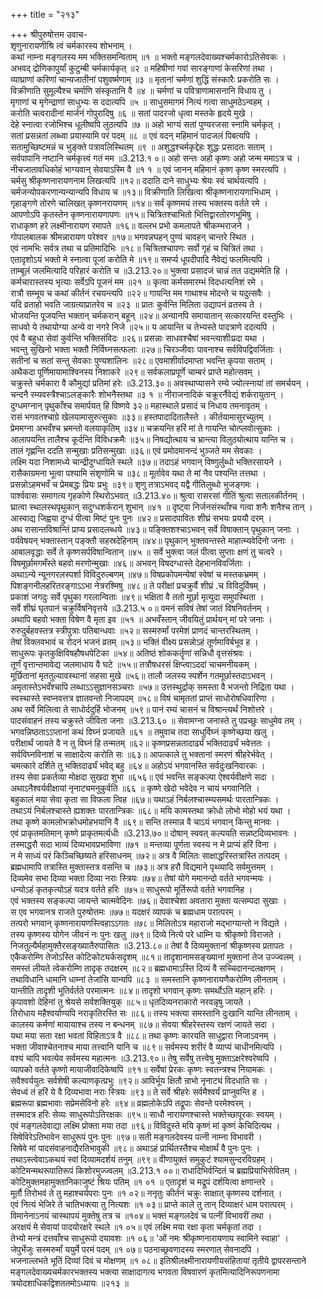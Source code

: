 +++
title = "२१३"

+++
श्रीपुरुषोत्तम उवाच-  
शृणुनारायणीश्रि त्वं चर्मकारस्य शोभनाम् ।  
कथां नाम्ना मङ्गलस्य मम भक्तिसमन्विताम् ॥१ ॥
भक्तो मङ्गलदेवाख्यश्चर्मकारोऽतिसेवकः ।  
अभवद् द्रोणिकापुर्यां कुटुम्बी चर्मकार्यकृत् ॥२ ॥
महिषीणां गवां सारङ्गाणां केसरिणां तथा ।  
व्याघ्राणां करिणां चान्यजातीनां पशुवर्ष्मणाम् ॥३ ॥
मृतानां चर्मणां शुद्धिं संस्कारैः प्रकरोति सः ।  
विक्रीणाति सुमूल्यैश्च चर्माणि संस्कृतानि वै ॥४ ॥
चर्मणां च पवित्राणामासनानि विधाय तु ।  
मृगाणां च मृगेन्द्राणां साधुभ्यः स ददात्यपि ॥५ ॥
साधुसमागमं नित्यं गत्वा साधुमठेऽन्वहम् ।  
करोति चत्वरादीनां मार्जनं गोपुरादिषु ॥६ ॥
सतां पादरजो धृत्वा मस्तके हृदये मुखे ।  
देहे स्नात्वा रजोभिश्च धूलीष्वपि लुठत्यपि ॥७ ॥
अहो भाग्यं सतां पुण्यरजसा स्नामि चर्मकृत् ।  
सतां प्रसन्नतां लब्ध्वा प्रयास्यामि परं पदम् ॥८ ॥
एवं वदन् महिमानं पादजलं पिबत्यपि ।  
सतामुच्छिष्टमन्नं च भुङ्क्ते पत्रावलिस्थितम् ॥९ ॥
अशुद्धश्चर्मकृद्देहः शुद्धः प्रसादतः सताम् ।  
सर्वपापानि नष्टानि चर्मकृत्त्वं गतं मम ॥3.213.१ ०॥
अहो सन्तः अहो कृष्णः अहो जन्म ममाऽत्र च ।  
नीचजातावधिकोहं भाग्यवान् सेवयाऽस्मि वै ॥१ १ ॥
एवं जानन् महिमानं कृष्ण कृष्ण स्मरत्यपि ।  
चर्मसु श्रीकृष्णनारायणनाम लिखत्यपि ॥१२॥
ददाति दाने साधुभ्यः श्रेयः स्वं चार्थयत्यपि ।  
चर्मजन्योपकरणान्यन्यान्यपि विधाय च ॥१३॥
विक्रीणाति लिखित्वा श्रीकृष्णनारायणाभिधाम् ।  
गृहाङ्गणे तोरणे चालिखत् कृष्णनरायणम् ॥१४॥
सर्वं कृष्णमयं तस्य भक्तस्य वर्तते रमे ।  
आपणोऽपि कृतस्तेन कृष्णनारायणापणः ॥१५॥
चित्रितश्चाभितो भित्तिद्वारतोरणभूमिषु ।  
राधाकृष्ण हरे लक्ष्मीनारायण रमापते ॥१६॥
वल्लभ प्रभो कमलापते श्रीकम्भराजने ।  
गोपालबालक श्रीमन्नारायण परेश्वर ॥१७॥
भगवन्नघहन् पुण्यं चावहन् चान्तरे स्थित ।  
एवं नामभिः सर्वत्र तथा च प्रतिमादिभिः ॥१८॥
चित्रितश्चापणः सर्वो गृहं च चित्रितं तथा ।  
एतादृशोऽयं भक्तो मे स्नात्वा पूजां करोति मे ॥१९॥
समर्प्य धूपदीपादि नैवेद्यं फलमित्यपि ।  
ताम्बूलं जलमित्यादि परिहारं करोति च ॥3.213.२०॥
भुक्त्वा प्रसादजं चान्नं तत उद्यममेति हि ।  
कर्मचारास्तस्य भृत्याः सर्वेऽपि पूजनं मम ॥२१ ॥
कृत्वा कर्मसमारम्भं विदधत्यनिशं रमे ।  
रात्रौ सम्भूय च कथां कीर्तनं रचयन्त्यपि ॥२२॥
गायन्ति मम गाथाश्च मोदन्ते च यदुत्सवैः ।  
यदि व्रताहो भवति जाग्रत्याप्रातरेव च ॥२३ ॥
प्रातः कुर्वन्ति मिलिता उद्यापनं व्रतस्य ते ।  
भोजयन्ति पूजयन्ति भक्तान् चर्मकरान् बहून् ॥२४॥
अन्यानपि समायातान् सत्कारयन्ति वस्तुभिः ।  
साधवो ये तथायोग्या अन्ये वा नगरे निजे ॥२५॥
य आयान्ति च तेभ्यस्ते पादत्राणे ददत्यपि ।  
एवं वै बहुधा सेवां कुर्वन्ति भक्तिसंविदः ॥२६॥
प्रसन्नाः साधवश्चैषां भवन्त्याशीःप्रदा यथा ।  
भवन्तु सुखिनो भक्ता भक्तौ निर्विघ्नसत्फलाः ॥२७॥
चिरञ्जीवाः पावनाश्च सर्वविपद्विवर्जिताः ।  
सतीनां च सतां सन्तु सेवकाः पुण्यशालिनः ॥२८॥
एवमाशीर्वादमाप्ता भवन्ति कृपया सताम् ।  
अथैकदा पूर्णिमायामाश्विनस्य निशाकरे ॥२९॥
सर्वकलाप्रपूर्णे चाम्बरं प्राप्ते महोत्सवम् ।  
चक्रुस्ते चर्मकारा वै कौमुद्यां प्रतिमां हरेः ॥3.213.३०॥
अवस्थाप्यासने रम्ये ज्योत्स्नायां तां समर्चयन् ।  
चन्दनै रम्यवस्त्रैश्चाऽलङ्कारैः शोभनैस्तथा ॥३ १ ॥
नीराजनादिकं चक्रूरर्नैवेद्यं शर्करायुतान् ।  
दुग्धमग्नान् पृथुकाँश्च समार्पयत् हि विष्णवे ३२॥
महास्थाले प्रसादं च निधाय तमनावृतम् ।  
रासं भगवतश्चाग्रे खेलयामासुरुत्सुकाः ॥३३॥
हस्तपादादितालैस्ते । कीर्तयामासुरच्युतम् ।  
प्रेममग्ना अभवँश्च भ्रमन्तो वलयाकृतिम् ॥३४॥
चक्रयन्ति हरिं मां ते गायन्ति चोत्प्लवोत्सुकाः ।  
आलापयन्ति तालैश्च कूर्दन्ति विविधक्रमैः ॥३५॥
निषद्योत्थाय च भ्रान्त्या विलुठ्योत्थाय यान्ति च ।  
तालं गृह्णन्ति ददति सन्मुखाः प्रतिसन्मुखाः ॥३६॥
एवं प्रमोदमानन्दं भुञ्जते मम सेवकाः ।  
लक्ष्मि यदा निशामध्ये चान्द्रीदुग्धायिते स्थले ॥३७॥
तदाऽहं भगवान् विष्णुर्लुब्धो भक्तिरसायने ।  
रासैकाग्रमना भूत्वा पश्यामि संशृणोमि च ॥३८॥
मूर्तावेव यथा ते मां नैव पश्यन्ति तत्तथा ।  
प्रसन्नोऽहमभवँ च प्रेमबद्धः प्रियः प्रभुः ॥३९॥
शृणु तत्राऽभवद् यद्वै गीतिलुब्धो भुजङ्गमः ।  
पार्श्ववासः समागत्य गृहकोणे स्थिरोऽभवत् ॥3.213.४०॥
श्रुत्वा रासरसां गीतिं श्रुत्वा सतालकीर्तनम् ।  
घ्रात्वा स्थालस्थपृथुकान् सदुग्धशर्करान् शुभान् ॥४१ ॥
दृष्ट्वा निर्जनसंस्थाँश्च गत्वा शनैः शनैश्च तान् ।  
आस्वाद्य जिह्वया दुग्धं पीत्वा मिष्टं पुनः पुनः ॥४२॥
प्रसादपावितः शीघ्रं सभयः प्रययौ दरम् ।  
अथ रासान्तविश्रान्तिं प्राप्य प्रसादलब्धये ॥४३॥
पङ्क्तिशश्चाऽभवन् सर्वे विषाक्तान् पृथुकान् जनाः ।  
पर्यवेषयन् भक्तास्तान् पङ्क्तौ सहस्रदेहिनाम् ॥४४॥
पृथुकान् भुक्तवन्तस्ते माहात्म्यवेदिनो जनाः ।  
आबालवृद्धाः सर्वे ते कृष्णसर्पविषान्वितान् ॥४५ ॥
सर्वे भुक्त्वा जलं पीत्वा सुप्ताः क्षणं तु चत्वरे ।  
विषमूर्छामगमँस्ते बहवो मरणोन्मुखाः ॥४६॥
अभवन् विषदग्धास्ते देहभानविवर्जिताः ।  
अथाऽन्ये न्यूनगरलस्पर्शा विविदुरुल्बणम् ॥४७॥
विषप्रकोपमन्येषां स्वेषां च मस्तकभ्रमम् ।  
पिशङ्गनीलहरितरङ्गाऽऽभा नेत्ररश्मिषु ॥४८॥
ते परीक्षां प्रचक्रुर्वै शीघ्रं .च विविदुर्विषम् ।  
प्रकाशं जगदुः सर्वे पृथुका गरलान्विताः ॥४९॥
भक्षिता वै ततो मूर्छा मृत्युदा समुपस्थिता ।  
सर्वे शीघ्रं घृतपानं चक्रुर्विषनिवृत्तये ॥3.213.५ ०॥
वमनं सविषं तेषां जातं विषनिवर्तनम् ।  
अथापि बहवो भक्ता विषेण वै मृता इव ॥५१ ॥
अभवँस्तान् जीवयितुं प्रार्थयन् मां परे जनाः ।  
रुरुदुर्बहवस्तत्र स्त्रीपुत्राः पतिबान्धवाः ॥५२॥
सस्मरुर्मां परमेशं प्राणदं चान्तरस्थितम् ।  
तेषां विक्लवभावं च रोदनं भजनं व्रतम् ॥५३॥
भक्तिं वीक्ष्य प्रसन्नोऽहं तूर्णमाविर्बभूव ह ।  
साधुरूपः कृतकुक्षिविषहौषधपेटिका ॥५४॥
अतिष्ठं शोककर्तॄणां सन्निधौ वृत्तसंश्रवः ।  
तूर्णं वृत्तान्तमावेद्य जलमाधाय वै घटे ॥५५॥
तत्रौषधरसं क्षिप्त्वाऽददां चाचमनीयकम् ।  
मूर्छितानां मृततुल्यावस्थानां सहसा मुखे ॥५६॥
तालौ जलस्य स्पर्शेन गतमूर्छास्तदाऽभवन् ।  
अमृतास्तेऽभवँश्चापि लब्धाऽऽसुज्ञानसञ्चराः ॥५७॥
उत्तस्थुर्द्राक् समस्ता वै भजन्तो निद्रिता यथा ।  
स्वस्थास्ते स्वप्नवत्तत्र ज्ञातवन्तो निजापदम् ॥५८॥
विषं चामृततां प्राप्तं साधोरोषधिवारिणा ।  
अथ सर्वे मिलित्वा ते साधोर्ददुर्हि भोजनम् ॥५९॥
पानं रम्यं चासनं च विश्रान्त्यर्थं निशोत्तरे ।  
पादसंवाहनं तस्य चक्रुस्ते जीविता जनाः ॥3.213.६० ॥
सेवामग्ना जनास्ते तु पप्रच्छुः साधुमेव तम् ।  
भगवन्निष्ठताऽऽप्तानां कथं विघ्नं प्रजायते ॥६१ ॥
तमुवाच तदा साधुर्विघ्नं कृष्णेच्छया खलु ।  
परीक्षार्थं जायते वै न तु विघ्नं हि तन्मतम् ॥६२॥
कृष्णप्रसन्नतादार्ढ्यं भक्तिदार्ढ्यं भवेत्ततः ।  
सर्वविघ्नविनाशं च साक्षादेत्य करोति सः ॥६३॥
आपत्काले तु भक्तानां स्मरणं श्रीहरेर्भवेत् ।  
चमत्कारे दर्शिते तु भक्तिदार्ढ्यं भवेद् बहु ॥६४॥
अहोऽयं भगवानस्ति सर्वदुःखनिवारकः ।  
तस्य सेवा प्रकर्तव्या मोक्षदा सुखदा शुभा ॥६५६॥
एवं भवन्ति सङ्कल्पा ऐश्वर्यवीक्षणे सदा ।  
अथाऽनैश्वर्यवीक्षायां नृनाट्यमनुकुर्वति ॥६६ ॥
कृष्णे खेदो भवेदेव न चायं भगवानिति ।  
बहुकालं मया सेवा कृता सा विफला त्विह ॥६७॥
यथाऽहं निर्बलश्चास्म्यसमर्थः पारतान्त्रिकः ।  
तथाऽयं निर्बलश्चास्ते ह्यशक्तः पारतान्त्रिकः ॥६८॥
मयि कामस्तथा क्रोधो लोभो मोहो भयं यथा ।  
तथा कृष्णे कामलोभक्रोधमोहभयानि वै ॥६९॥
सन्ति तस्मान्न वै चाऽयं भगवान् किन्तु मानवः ।  
एवं प्राकृतमतिमान् कृष्णे प्राकृतमर्त्यधीः ॥3.213.७०॥
दोषान् स्ववत् कल्पयति सन्नष्टदिव्यभावनः ।  
तस्माद्धरौ सदा भाव्यं दिव्यभावप्रभाविणा ॥७१ ॥
मन्तव्या पूर्णता स्वस्य न मे प्राप्यं हरिं विना ।  
न मे साध्यं परं किञ्चिच्छिष्यते हरिसाधनम् ॥७२॥
अत्र वै मिलितः साक्षाद्धरिस्तत्रास्ति तत्पदम् ।  
ब्रह्मधामापि तत्रास्ति मुक्तास्तत्र वसन्ति च ॥७३॥
अत्र हरौ विद्यमाने पृथ्व्यादि सर्वमुत्तमम् ।  
दिव्यमेव सभा दिव्या भक्ता दिव्या नराः स्त्रियः ॥७४॥
तेषां योगे ममानन्दो वर्तते भगवन्मयः ।  
धन्योऽहं कृतकृत्योऽहं यदत्र वर्तते हरिः ॥७५॥
साधुरूपो मूर्तिरूपो वर्तते भगवानिह ।  
एवं भक्तस्य सङ्कल्पा जायन्ते चात्मवेदिनः ॥७६॥
देवाश्चेशा अवतारा मुक्ता यत्सम्पदा सुखाः ।  
स एव भगवानत्र राजते पुरुषोत्तमः ॥७७॥
यदक्षरं व्यापकं च ब्रह्मधाम परात्परम् ।  
तत्परो भगवान् कृष्णनारायणस्त्विहाऽऽगतः ॥७८॥
मिलितोऽत्र महाराजो मद्भाग्यान्तो न विद्यते ।  
तस्य कृष्णस्य योगेन जीवनं नः पुनः खलु ॥७९॥
दिव्ये नित्ये परे धाम्नि यः श्रीकृष्णो विराजते ।  
निजतुल्यैर्महामुक्तैरसङ्ख्यातैरुपासितः ॥3.213.८०॥
तेषां वै दिव्यमुक्तानां श्रीकृष्णस्य प्रतापतः ।  
एकैकरोम्णि तेजोऽस्ति कोटिकोट्यर्कसदृशम् ॥८१॥
तादृशानामसङ्ख्यानां मुक्तानां तेज उज्ज्वलम् ।  
समस्तं लीयते त्वेकरोम्णि तादृक् तदक्षरम् ॥८२॥
ब्रह्मधामाऽस्ति दिव्यं वै सच्चिदानन्दलक्षणम् ।  
तथाविधानि धामानि धाम्नां तेजांसि यान्यपि ॥८३ ॥
समस्तानि कृष्णनारायणैकरोम्णि लीनताम् ।  
यान्तीति तादृशी भूतिर्वर्तते परमात्मनः ॥८४॥
तादृशो भगवान् कृष्णः समर्थोऽति महान् हरिः ।  
कृपावशो देहिनां तु श्रेयसे सर्वशक्तियुक् ॥८५॥
धृतदिव्यनराकारो नरवन्नृषु जायते ।  
तिरोधाय महैश्वर्याण्यपि नराकृतिरस्ति सः ॥८६॥
तस्य भक्त्या समस्तानि दुःखानि यान्ति लीनताम् ।  
कालस्य कर्मणां मायायाश्च तस्य न बन्धनम् ॥८७॥
सेवया श्रीहरेस्तस्य रक्षणं जायते सदा ।  
यथा मया सता रक्षा भवतां विहिताऽत्र वै ॥८८॥
तथा कृष्णः कारयति साधुद्वारा निजाऽवनम् ।  
भक्ता जीवाश्चेतनाश्च माया तत्त्वानि यानि च ॥८९॥
सर्वमस्य शरीरं वै व्याप्यं चाधीनमित्यपि ।  
वश्यं चापि भवत्येव सर्वमस्य महात्मनः ॥3.213.९०॥
तेषु सर्वेषु तत्त्वेषु मुक्ताऽक्षरेश्वरेष्वपि ।  
व्यापको वर्तते कृष्णो मायाजीवादिकेष्वपि ॥९१॥
सर्वेषां प्रेरकः कृष्णः स्वतन्त्रश्च नियामकः ।  
सवैश्वर्ययुतः सर्वशेषी कल्याणकृत्प्रभुः ॥९२॥
आविर्भूय क्षितौ न्राभो नृनाट्यं विदधाति सः ।  
सेवध्वं तं हरिं ये वै दिव्यभावा नराः स्त्रियः ॥९३॥
ते सर्वे श्रीहरेः सर्वमैश्वर्यं प्राप्नुवन्ति ह ।  
ब्रह्मरूपा ब्रह्मभावाः सप्रेमसेविनो हरेः ॥९४॥
व्रह्मलोकेऽपि तद्रूपाः सेवन्ते परमेश्वरम् ।  
तस्मादत्र हरिः सेव्यः साधुरूपोऽतिरक्षकः ॥९५॥
साधौ नारायणश्चास्ते भक्तेच्छापूरकः स्वयम् ।  
एवं मङ्गलदेवाद्या लक्ष्मि प्रोक्ता मया तदा ॥९६॥
विविदुस्ते मयि कृष्णं मां कृष्णं केचिदित्यथ ।  
सिषेविरेऽतिभावेन साधुरूपं पुनः पुनः ॥९७॥
सती मङ्गलदेवस्य पत्नी नाम्ना विभावरी ।  
सिषेवे मां पादसंवाहनाद्यैरतिभावुकी ॥९८॥
अथाऽहं प्रार्थितस्तैश्च मोक्षार्थं वै पुनः पुनः ।  
तथाऽस्त्वेवाऽकथयं स्वां दिव्यामदर्शयं तनुम् ॥९९॥
वीणायुक्तं समुकुटं श्यामसुन्दरविग्रहम् ।  
कोटिमन्मथरूपातिरूपं किशोरमुज्ज्वलम् ॥3.213.१ ००॥
राधादिभिर्वन्दितं च ब्रह्मप्रियाभिसेवितम् ।  
कोटिमुक्तमहामुक्तानिकाजुष्टं श्रियः पतिम् ॥१ ०१ ॥
एतादृशं च मद्रूपं दर्शयित्वा क्षणान्तरे ।  
मूर्तौ तिरोभवं ते तु महाश्चर्यपराः पुनः ॥१ ०२॥
ननृतुः कीर्तनं चक्रुः साक्षात् कृष्णस्य दर्शनात् ।  
एवं नित्यं भेजिरे ते चातिभक्त्या तु नित्यशः ॥१ ०३॥
प्राप्ते काले तु तान् दिव्याक्षरं धाम परात्परम् ।  
विमानेनाऽनयं चास्थापयं मुक्तेषु तत्र च ॥१०४॥
भक्तं मङ्गलदेवं च पत्नीं विभावरीं तथा ।  
अरक्षयं मे सेवायां पादयोरक्षरे स्थले ॥१ ०५॥
एवं लक्ष्मि मया रक्षा कृता चर्मकृतां तदा ।  
तेभ्यो मन्त्रं दत्तवाँश्च साधुरूपो दयावशः ॥१ ०६॥
'ओं नमः श्रीकृष्णनारायणाय स्वामिने स्वाहा' ।  
जेपुर्भेजुः सस्मरुर्मां ययुर्मे परमं पदम् ॥१ ०७॥
पठनाच्छ्रवणादस्य स्मरणात् सेवनादपि ।  
भजनाल्लभते भूतिं दिव्यां दिवं च मोक्षणम् ॥१ ०८॥
इतिश्रीलक्ष्मीनारायणीयसंहितायां तृतीये द्वापरसन्ताने मङ्गलदेवाख्यचर्मकारभक्तस्य भक्त्या साक्षादागत्य भगवता विषवारणं कृतमित्यादिनिरूपणनामा  
त्रयोदशाधिकद्विशततमोऽध्यायः ॥२१३ ॥
    
